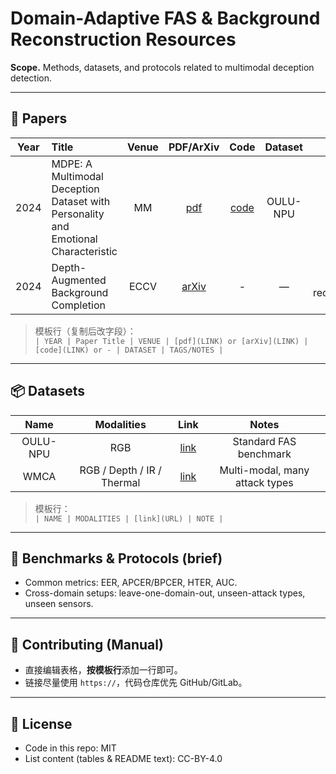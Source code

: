 # Domain-Adaptive FAS & Background Reconstruction Resources

**Scope.** Methods, datasets, and protocols related to multimodal deception detection.



---

## 📄 Papers

| Year | Title | Venue | PDF/ArXiv | Code | Dataset | Notes |
|:---:|:------|:-----:|:---------:|:----:|:------:|:-----:|
| 2024 | MDPE: A Multimodal Deception Dataset with Personality and Emotional Characteristic | MM | [pdf](https://example.com) | [code](https://github.com/xxx) | OULU-NPU | DA, FAS |
| 2024 | Depth-Augmented Background Completion | ECCV | [arXiv](https://arxiv.org/abs/2407.00001) | - | — | depth, reconstruction |

> 模板行（复制后改字段）：  
> `| YEAR | Paper Title | VENUE | [pdf](LINK) or [arXiv](LINK) | [code](LINK) or - | DATASET | TAGS/NOTES |`

---

## 📦 Datasets

| Name | Modalities | Link | Notes |
|:----:|:----------:|:----:|:-----:|
| OULU-NPU | RGB | [link](https://example.com) | Standard FAS benchmark |
| WMCA | RGB / Depth / IR / Thermal | [link](https://example.com) | Multi-modal, many attack types |

> 模板行：  
> `| NAME | MODALITIES | [link](URL) | NOTE |`

---

## 🧪 Benchmarks & Protocols (brief)
- Common metrics: EER, APCER/BPCER, HTER, AUC.
- Cross-domain setups: leave-one-domain-out, unseen-attack types, unseen sensors.

---

## 🤝 Contributing (Manual)
- 直接编辑表格，**按模板行**添加一行即可。
- 链接尽量使用 `https://`，代码仓库优先 GitHub/GitLab。

---

## 📜 License
- Code in this repo: MIT  
- List content (tables & README text): CC-BY-4.0
